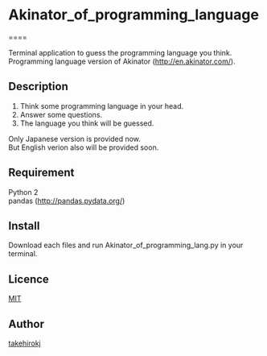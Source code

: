 # Akinator_of_programming_language
====

Terminal application to guess the programming language you think.<br>
Programming language version of Akinator (http://en.akinator.com/).

## Description

1. Think some programming language in your head.
2. Answer some questions.
3. The language you think will be guessed.

Only Japanese version is provided now.<br>
But English verion also will be provided soon.

<!--
## Demo
gif of using the app will be inserterd
-->

## Requirement

Python 2<br>
pandas (http://pandas.pydata.org/)

## Install

Download each files and run Akinator_of_programming_lang.py in your terminal.

## Licence

[MIT](https://github.com/tcnksm/tool/blob/master/LICENCE)

## Author

[takehirokj](https://github.com/takehirokj)
